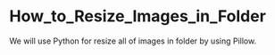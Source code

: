 # How_to_Resize_Images_in_Folder
 
We will use Python for resize all of images in folder by using Pillow.
